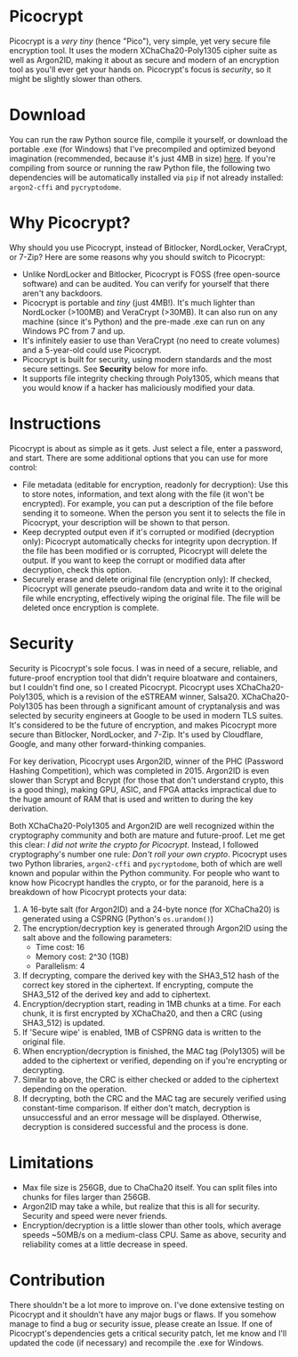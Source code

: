 # Picocrypt
Picocrypt is a <i>very tiny</i> (hence "Pico"), very simple, yet very secure file encryption tool. It uses the modern XChaCha20-Poly1305 cipher suite as well as Argon2ID, making it about as secure and modern of an encryption tool as you'll ever get your hands on. Picocrypt's focus is <i>security</i>, so it might be slightly slower than others. 

# Download
You can run the raw Python source file, compile it yourself, or download the portable .exe (for Windows) that I've precompiled and optimized beyond imagination (recommended, because it's just 4MB in size) <a href="https://github.com/HACKERALERT/Picocrypt/raw/main/Picocrypt.exe" target="_blank">here</a>. If you're compiling from source or running the raw Python file, the following two dependencies will be automatically installed via <code>pip</code> if not already installed: <code>argon2-cffi</code> and <code>pycryptodome</code>.

# Why Picocrypt?
Why should you use Picocrypt, instead of Bitlocker, NordLocker, VeraCrypt, or 7-Zip? Here are some reasons why you should switch to Picocrypt:

<ul>
	<li>Unlike NordLocker and Bitlocker, Picocrypt is FOSS (free open-source software) and can be audited. You can verify for yourself that there aren't any backdoors.</li>
	<li>Picocrypt is portable and <i>tiny</i> (just 4MB!). It's much lighter than NordLocker (>100MB) and VeraCrypt (>30MB). It can also run on any machine (since it's Python) and the pre-made .exe can run on any Windows PC from 7 and up.</li>
	<li>It's infinitely easier to use than VeraCrypt (no need to create volumes) and a 5-year-old could use Picocrypt.</li>
	<li>Picocrypt is built for security, using modern standards and the most secure settings. See <strong>Security</strong> below for more info.</li>
	<li>It supports file integrity checking through Poly1305, which means that you would know if a hacker has maliciously modified your data.</li>
</ul>

# Instructions
Picocrypt is about as simple as it gets. Just select a file, enter a password, and start. There are some additional options that you can use for more control:

<ul>
	<li>File metadata (editable for encryption, readonly for decryption): Use this to store notes, information, and text along with the file (it won't be encrypted). For example, you can put a description of the file before sending it to someone. When the person you sent it to selects the file in Picocrypt, your description will be shown to that person.</li>
	<li>Keep decrypted output even if it's corrupted or modified (decryption only): Picocrypt automatically checks for integrity upon decryption. If the file has been modified or is corrupted, Picocrypt will delete the output. If you want to keep the corrupt or modified data after decryption, check this option.</li>
	<li>Securely erase and delete original file (encryption only): If checked, Picocrypt will generate pseudo-random data and write it to the original file while encrypting, effectively wiping the original file. The file will be deleted once encryption is complete.</li>
</ul>

# Security
Security is Picocrypt's sole focus. I was in need of a secure, reliable, and future-proof encryption tool that didn't require bloatware and containers, but I couldn't find one, so I created Picocrypt. Picocrypt uses XChaCha20-Poly1305, which is a revision of the eSTREAM winner, Salsa20. XChaCha20-Poly1305 has been through a significant amount of cryptanalysis and was selected by security engineers at Google to be used in modern TLS suites. It's considered to be the future of encryption, and makes Picocrypt more secure than Bitlocker, NordLocker, and 7-Zip. It's used by Cloudflare, Google, and many other forward-thinking companies.

For key derivation, Picocrypt uses Argon2ID, winner of the PHC (Password Hashing Competition), which was completed in 2015. Argon2ID is even slower than Scrypt and Bcrypt (for those that don't understand crypto, this is a good thing), making GPU, ASIC, and FPGA attacks impractical due to the huge amount of RAM that is used and written to during the key derivation.

Both XChaCha20-Poly1305 and Argon2ID are well recognized within the cryptography community and both are mature and future-proof. Let me get this clear: <i>I did not write the crypto for Picocrypt</i>. Instead, I followed cryptography's number one rule: <i>Don't roll your own crypto</i>. Picocrypt uses two Python libraries, <code>argon2-cffi</code> and <code>pycryptodome</code>, both of which are well known and popular within the Python community. For people who want to know how Picocrypt handles the crypto, or for the paranoid, here is a breakdown of how Picocrypt protects your data:

<ol>
	<li>A 16-byte salt (for Argon2ID) and a 24-byte nonce (for XChaCha20) is generated using a CSPRNG (Python's <code>os.urandom()</code>)</li>
	<li>
		The encryption/decryption key is generated through Argon2ID using the salt above and the following parameters:
		<ul>
			<li>Time cost: 16</li>
			<li>Memory cost: 2^30 (1GB)</li>
			<li>Parallelism: 4</li>
		</ul>
	</li>
	<li>If decrypting, compare the derived key with the SHA3_512 hash of the correct key stored in the ciphertext. If encrypting, compute the SHA3_512 of the derived key and add to ciphertext.</li>
	<li>Encryption/decryption start, reading in 1MB chunks at a time. For each chunk, it is first encrypted by XChaCha20, and then a CRC (using SHA3_512) is updated.</li>
	<li>If 'Secure wipe' is enabled, 1MB of CSPRNG data is written to the original file.</li>
	<li>When encryption/decryption is finished, the MAC tag (Poly1305) will be added to the ciphertext or verified, depending on if you're encrypting or decrypting.</li>
	<li>Similar to above, the CRC is either checked or added to the ciphertext depending on the operation.</li>
	<li>If decrypting, both the CRC and the MAC tag are securely verified using constant-time comparison. If either don't match, decryption is unsuccessful and an error message will be displayed. Otherwise, decryption is considered successful and the process is done.</li>
</ol>

# Limitations

<ul>
	<li>Max file size is 256GB, due to ChaCha20 itself. You can split files into chunks for files larger than 256GB.</li>
	<li>Argon2ID may take a while, but realize that this is all for security. Security and speed were never friends.</li>
	<li>Encryption/decryption is a little slower than other tools, which average speeds ~50MB/s on a medium-class CPU. Same as above, security and reliability comes at a little decrease in speed.</li>
</ul>

# Contribution
There shouldn't be a lot more to improve on. I've done extensive testing on Picocrypt and it
shouldn't have any major bugs or flaws. If you somehow manage to find a bug or security issue, please create an Issue. If one of Picocrypt's dependencies gets a critical security patch, let me know and I'll updated the code (if necessary) and recompile the .exe for Windows.
